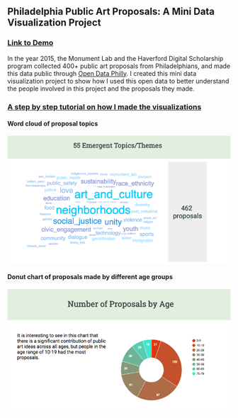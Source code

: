 ## Philadelphia Public Art Proposals: A Mini Data Visualization Project 
### [Link to Demo](https://kongsally.github.io/Mini-Data-Viz/index.html)

In the year 2015, the Monument Lab and the Haverford Digital Scholarship program collected 400+ public art proposals from Philadelphians, and made this data public through [Open Data Philly](https://www.opendataphilly.org/). I created this mini data visualization project to show how I used this open data to better understand the people involved in this project and the proposals they made. 

### [A step by step tutorial on how I made the visualizations](./tutorial.md)
 
#### Word cloud of proposal topics
![Topic Word Cloud](./assets/TopicWordCloud.png)


#### Donut chart of proposals made by different age groups
![Age Donut Chart](./assets/AgeDonutChart.png)
